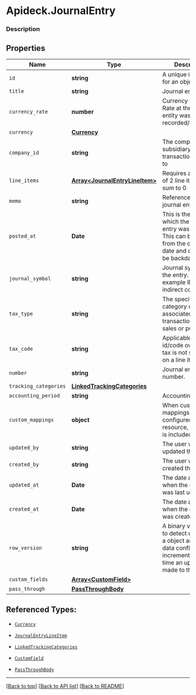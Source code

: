 # Apideck.JournalEntry

### Description

## Properties
Name | Type | Description | Notes
------------ | ------------- | ------------- | -------------
`id` | **string** | A unique identifier for an object. | [optional] 
`title` | **string** | Journal entry title | [optional] 
`currency_rate` | **number** | Currency Exchange Rate at the time entity was recorded/generated. | [optional] 
`currency` | [**Currency**](Currency.md) |  | [optional] 
`company_id` | **string** | The company or subsidiary id the transaction belongs to | [optional] 
`line_items` | [**Array&lt;JournalEntryLineItem&gt;**](JournalEntryLineItem.md) | Requires a minimum of 2 line items that sum to 0 | [optional] 
`memo` | **string** | Reference for the journal entry. | [optional] 
`posted_at` | **Date** | This is the date on which the journal entry was added. This can be different from the creation date and can also be backdated. | [optional] 
`journal_symbol` | **string** | Journal symbol of the entry. For example IND for indirect costs | [optional] 
`tax_type` | **string** | The specific category of tax associated with a transaction like sales or purchase | [optional] 
`tax_code` | **string** | Applicable tax id/code override if tax is not supplied on a line item basis. | [optional] 
`number` | **string** | Journal entry number. | [optional] 
`tracking_categories` | [**LinkedTrackingCategories**](LinkedTrackingCategories.md) |  | [optional] 
`accounting_period` | **string** | Accounting period | [optional] 
`custom_mappings` | **object** | When custom mappings are configured on the resource, the result is included here. | [optional] 
`updated_by` | **string** | The user who last updated the object. | [optional] 
`created_by` | **string** | The user who created the object. | [optional] 
`updated_at` | **Date** | The date and time when the object was last updated. | [optional] 
`created_at` | **Date** | The date and time when the object was created. | [optional] 
`row_version` | **string** | A binary value used to detect updates to a object and prevent data conflicts. It is incremented each time an update is made to the object. | [optional] 
`custom_fields` | [**Array&lt;CustomField&gt;**](CustomField.md) |  | [optional] 
`pass_through` | [**PassThroughBody**](PassThroughBody.md) |  | [optional] 





## Referenced Types:



* [`Currency`](Currency.md)

* [`JournalEntryLineItem`](JournalEntryLineItem.md)






* [`LinkedTrackingCategories`](LinkedTrackingCategories.md)







* [`CustomField`](CustomField.md)
* [`PassThroughBody`](PassThroughBody.md)

---

[[Back to top]](#) [[Back to API list]](../../../../README.md#documentation-for-api-endpoints) [[Back to README]](../../../../README.md)


